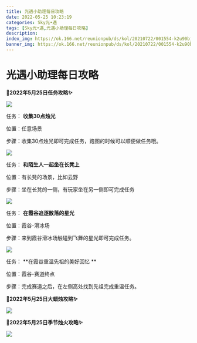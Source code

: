 ```yaml
---
title: 光遇小助理每日攻略
date: 2022-05-25 10:23:19
categories: Sky光•遇
tags: [Sky光•遇,光遇小助理每日攻略]
description: 
index_img: https://ok.166.net/reunionpub/ds/kol/20210722/001554-k2u90bj7ay.png?imageView&thumbnail=600x0&type=jpg
banner_img: https://ok.166.net/reunionpub/ds/kol/20210722/001554-k2u90bj7ay.png?imageView&thumbnail=600x0&type=jpg
---
```

# 光遇小助理每日攻略
**🎉2022年5月25日任务攻略✨**

![](https://ok.166.net/reunionpub/ds/kol/20220525/000327-d840qprzsj.png)

任务： **收集30点烛光**

位置：任意场景

步骤：收集30点烛光即可完成任务，跑图的时候可以顺便做任务哦。

![](https://ok.166.net/reunionpub/ds/kol/20220525/000356-oj2ua6fcgn.png)

任务： **和陌生人一起坐在长凳上**

位置：有长凳的场景，比如云野

步骤：坐在长凳的一侧，有玩家坐在另一侧即可完成任务

![](https://ok.166.net/reunionpub/ds/kol/20220525/000458-9pztj432nv.png)

任务： **在霞谷追逐散落的星光**

位置：霞谷-滑冰场

步骤：来到霞谷滑冰场触碰到飞舞的星光即可完成任务。

![](https://ok.166.net/reunionpub/ds/kol/20220525/000723-0s1rgyc5tz.png)

任务： **在霞谷重温先祖的美好回忆  **

位置：霞谷-赛道终点

步骤：完成赛道之后，在左侧高处找到先祖完成重温任务。

 **🎉2022年5月25日大蜡烛攻略✨**

![](https://ok.166.net/reunionpub/ds/kol/20220525/000300-qgp6f8wdls.png)

  

 **🎉2022年5月25日季节烛火攻略✨**

![](https://ok.166.net/reunionpub/ds/kol/20220525/000535-rgyh7olac5.png)

  

